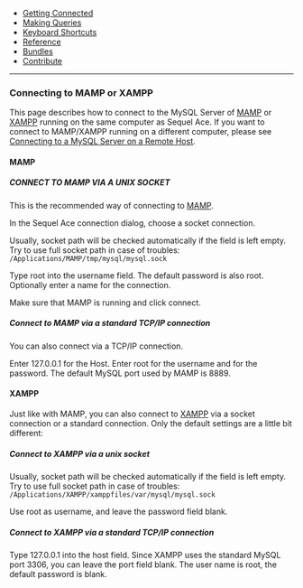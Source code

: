 -   [Getting Connected](./)
-   [Making Queries](../queries.html)
-   [Keyboard Shortcuts](../shortcuts.html)
-   [Reference](../ref/)
-   [Bundles](../bundles/)
-   [Contribute](../contribute/)

<hr>

### Connecting to MAMP or XAMPP

This page describes how to connect to the MySQL Server of [MAMP](http://www.mamp.info/) or [XAMPP](http://www.apachefriends.org/en/xampp-macosx.html) running on the same computer as Sequel Ace. If you want to connect to MAMP/XAMPP running on a different computer, please see [Connecting to a MySQL Server on a Remote Host](remote-connection.html "Connecting to a MySQL Server on a Remote Host").


#### MAMP

##### CONNECT TO MAMP VIA A UNIX SOCKET

This is the recommended way of connecting to [MAMP](http://www.mamp.info/ "http://www.mamp.info").

In the Sequel Ace connection dialog, choose a socket connection.

Usually, socket path will be checked automatically if the field is left empty. Try to use full socket path in case of troubles: `/Applications/MAMP/tmp/mysql/mysql.sock`

Type root into the username field. The default password is also root. Optionally enter a name for the connection.

Make sure that MAMP is running and click connect.

##### Connect to MAMP via a standard TCP/IP connection

You can also connect via a TCP/IP connection.

Enter 127.0.0.1 for the Host. Enter root for the username and for the password. The default MySQL port used by MAMP is 8889.


#### XAMPP

Just like with MAMP, you can also connect to [XAMPP](http://www.apachefriends.org/en/xampp-macosx.html "http://www.apachefriends.org/en/xampp-macosx.html") via a socket connection or a standard connection. Only the default settings are a little bit different:

##### Connect to XAMPP via a unix socket

Usually, socket path will be checked automatically if the field is left empty. Try to use full socket path in case of troubles: `/Applications/XAMPP/xamppfiles/var/mysql/mysql.sock`

Use root as username, and leave the password field blank.

##### Connect to XAMPP via a standard TCP/IP connection

Type 127.0.0.1 into the host field. Since XAMPP uses the standard MySQL port 3306, you can leave the port field blank. The user name is root, the default password is blank.
